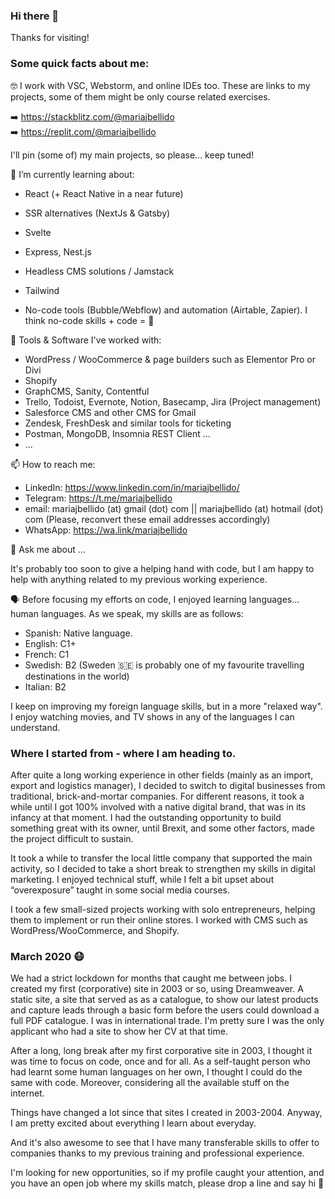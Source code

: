 ### Hi there 👋

Thanks for visiting!

### Some quick facts about me:

🤓 I work with VSC, Webstorm, and online IDEs too. These are links to my projects, some of them might be only course related exercises. 

➡️ https://stackblitz.com/@mariajbellido \
➡️ https://replit.com/@mariajbellido 


I'll pin (some of) my main projects, so please... keep tuned! 



🌱 I’m currently learning about: 


- React (+ React Native in a near future)
- SSR alternatives (NextJs & Gatsby)
- Svelte

- Express, Nest.js
- Headless CMS solutions / Jamstack 

- Tailwind 

- No-code tools (Bubble/Webflow) and automation (Airtable, Zapier).  I think no-code skills + code = 🚀



🥳 Tools & Software I've worked with: 

- WordPress / WooCommerce & page builders such as Elementor Pro or Divi 
- Shopify 
- GraphCMS, Sanity, Contentful
- Trello, Todoist, Evernote, Notion, Basecamp, Jira (Project management)
- Salesforce CMS and other CMS for Gmail
- Zendesk, FreshDesk and similar tools for ticketing 
- Postman, MongoDB, Insomnia REST Client ...
- ...


📫 How to reach me:

- LinkedIn: https://www.linkedin.com/in/mariajbellido/
- Telegram: https://t.me/mariajbellido
- email: mariajbellido (at) gmail (dot) com || mariajbellido (at) hotmail (dot) com (Please, reconvert these email addresses accordingly)
- WhatsApp: https://wa.link/mariajbellido



💬 Ask me about ... 

It's probably too soon to give a helping hand with code, but I am happy to help with anything related to my previous working experience. 



🗣 Before focusing my efforts on code, I enjoyed learning languages... human languages. As we speak, my skills are as follows:

- Spanish: Native language.
- English: C1+
- French: C1
- Swedish: B2 (Sweden 🇸🇪 is probably one of my favourite travelling destinations in the world)
- Italian: B2


I keep on improving my foreign language skills, but in a more "relaxed way". I enjoy watching movies, and TV shows in any of the languages I can understand.


### Where I started from - where I am heading to.

After quite a long working experience in other fields (mainly as an import, export and logistics manager), I decided to switch to digital businesses from traditional, brick-and-mortar companies.
For different reasons, it took a while until I got 100% involved with a native digital brand, that was in its infancy at that moment. I had the outstanding opportunity to build something great with its owner, until Brexit, and some other factors, made the project difficult to sustain.

It took a while to transfer the local little company that supported the main activity, so I decided to take a short break to strengthen my skills in digital marketing. I enjoyed technical stuff, while I felt a bit upset about “overexposure” taught in some social media courses.

I took a few small-sized projects working with solo entrepreneurs, helping them to implement or run their online stores. I worked with CMS such as WordPress/WooCommerce, and Shopify.

### **March 2020** 😷

We had a strict lockdown for months that caught me between jobs. 
I created my first (corporative) site in 2003 or so, using Dreamweaver. A static site, a site that served as as a catalogue, to show our latest products and capture leads through a basic form before the users could download a full PDF catalogue. I was in international trade.
I'm pretty sure I was the only applicant who had a site to show her CV at that time.

After a long, long break after my first corporative site in 2003, I thought it was time to focus on code, once and for all.
As a self-taught person who had learnt some human languages on her own, I thought I could do the same with code. Moreover, considering all the available stuff on the internet.

Things have changed a lot since that sites I created in 2003-2004. Anyway, I am pretty excited about everything I learn about everyday. 

And it's also awesome to see that I have many transferable skills to offer to companies thanks to my previous training and professional experience. 

I'm looking for new opportunities, so if my profile caught your attention, and you have an open job where my skills match, please drop a line and say hi 👋
